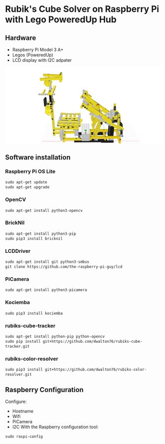 # Rubik's Cube Solver on Raspberry Pi with Lego PoweredUp Hub

## Hardware

- Raspberry Pi Model 3 A+
- Legos (PoweredUp)
- LCD display with I2C adpater

[![Robot](/images/robot.png)](https://mecabricks.com/en/models/9P2k1Aoevon)

## Software installation

### Raspberry Pi OS Lite
```
sudo apt-get update
sudo apt-get upgrade
```

### OpenCV
```
sudo apt-get install python3-opencv
```

### BrickNil
```
sudo apt-get install python3-pip
sudo pip3 install bricknil
```

### LCDDriver
```
sudo apt-get install git python3-smbus
git clone https://github.com/the-raspberry-pi-guy/lcd
```

### PiCamera
```
sudo apt-get install python3-picamera
```

### Kociemba
```
sudo pip3 install kociemba
```

### rubiks-cube-tracker
```
sudo apt-get install python-pip python-opencv
sudo pip install git+https://github.com/dwalton76/rubiks-cube-tracker.git
```

### rubiks-color-resolver
```
sudo pip3 install git+https://github.com/dwalton76/rubiks-color-resolver.git
```

## Raspberry Configuration

Configure:
- Hostname
- Wifi 
- PiCamera
- I2C 
With the Raspberry configuration tool:
```
sudo raspi-config
```
